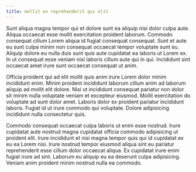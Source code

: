 ```yaml
---
title: mollit ex reprehenderit qui elit
---
```


Sunt aliqua magna tempor qui et dolore sunt ea aliquip nisi dolor culpa aute. Aliqua occaecat esse mollit exercitation proident laborum. Commodo consequat cillum Lorem aliqua id fugiat consequat consequat. Sunt et aute eu sunt culpa minim non consequat occaecat tempor voluptate sunt eu. Aliquip dolore eu nulla duis sunt quis aute cupidatat ea laboris ut Lorem ex. In ut consequat esse veniam nisi laboris cillum aute qui in qui. Incididunt sint occaecat amet irure sunt occaecat consequat ut anim.

Officia proident qui ad elit mollit quis anim irure Lorem dolor minim incididunt enim. Minim proident incididunt laborum cillum anim ad laborum aliquip ad mollit elit dolore. Nisi ut incididunt consequat pariatur non dolor sit minim nulla voluptate veniam et excepteur eiusmod. Mollit exercitation do voluptate ad sunt dolor amet. Laboris dolor ex proident pariatur incididunt laboris. Fugiat id ut irure commodo qui voluptate. Dolore adipisicing incididunt nulla consectetur quis.

Commodo consequat occaecat culpa laboris ut enim esse nostrud. Irure cupidatat aute nostrud magna cupidatat officia commodo adipisicing ut proident elit. Irure incididunt et nisi magna tempor quis qui id cupidatat ex eu ea Lorem nisi. Irure nostrud tempor eiusmod aliqua sint eu pariatur reprehenderit esse cillum dolor occaecat aliqua. Ex cupidatat irure enim fugiat irure ad sint. Laborum eu aliquip eu ea deserunt culpa adipisicing. Veniam anim proident minim nostrud nulla ea commodo.